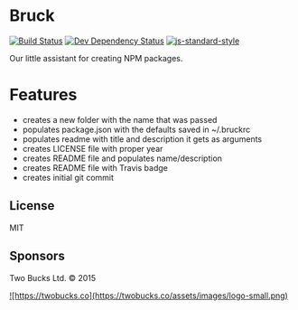 # Bruck

[![Build Status](https://travis-ci.org/twobucks/bruck.svg)](https://travis-ci.org/twobucks/bruck)
[![Dev Dependency Status](https://david-dm.org/twobucks/bruck/dev-status.svg)](https://david-dm.org/twobucks/bruck#info=devDependencies)
[![js-standard-style](https://img.shields.io/badge/code%20style-standard-brightgreen.svg?style=flat)](https://github.com/feross/standard)

Our little assistant for creating NPM packages.

# Features

* creates a new folder with the name that was passed
* populates package.json with the defaults saved in ~/.bruckrc
* populates readme with title and description it gets as arguments
* creates LICENSE file with proper year
* creates README file and populates name/description
* creates README file with Travis badge
* creates initial git commit

## License

MIT

## Sponsors

Two Bucks Ltd. © 2015

<a href="https://twobucks.co">
  ![https://twobucks.co](https://twobucks.co/assets/images/logo-small.png)
</a>
